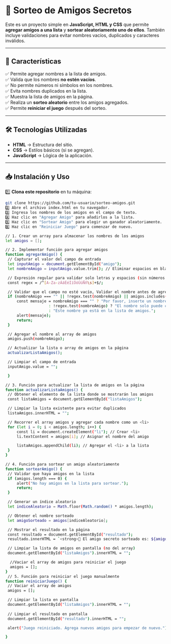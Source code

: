 # 🎉 Sorteo de Amigos Secretos

Este es un proyecto simple en **JavaScript, HTML y CSS** que permite **agregar amigos a una lista** y **sortear aleatoriamente uno de ellos**. También incluye validaciones para evitar nombres vacíos, duplicados y caracteres inválidos.

---

## 🚀 **Características**
✅ Permite agregar nombres a la lista de amigos.  
✅ Valida que los nombres **no estén vacíos**.  
✅ No permite números ni símbolos en los nombres.  
✅ Evita nombres duplicados en la lista.  
✅ Muestra la lista de amigos en la página.  
✅ Realiza un **sorteo aleatorio** entre los amigos agregados.  
✅ Permite **reiniciar el juego** después del sorteo.  

---

## 🛠️ **Tecnologías Utilizadas**
- **HTML** → Estructura del sitio.  
- **CSS** → Estilos básicos (si se agregan).  
- **JavaScript** → Lógica de la aplicación.  

---

## 📥 **Instalación y Uso**
1️⃣ **Clona este repositorio** en tu máquina:
   ```sh
   git clone https://github.com/tu-usuario/sorteo-amigos.git
2️⃣ Abre el archivo index.html en tu navegador.
3️⃣ Ingresa los nombres de los amigos en el campo de texto.
4️⃣ Haz clic en "Agregar Amigo" para añadirlos a la lista.
5️⃣ Haz clic en "Sortear Amigo" para elegir un ganador aleatoriamente.
6️⃣ Haz clic en "Reiniciar Juego" para comenzar de nuevo.

// 1. Crear un array para almacenar los nombres de los amigos
let amigos = [];

// 2. Implementar función para agregar amigos
function agregarAmigo() {
    // Capturar el valor del campo de entrada
    let inputAmigo = document.getElementById("amigo");
    let nombreAmigo = inputAmigo.value.trim(); // Eliminar espacios en blanco

    // Expresión regular para validar solo letras y espacios (sin números ni símbolos)
    const regex = /^[A-Za-zÁáÉéÍíÓóÚúÑñ\s]+$/;

    // Validar que el campo no esté vacío, Validar el nombre antes de agregarlo, validar nombres repetidos o con simbolos
    if (nombreAmigo === "" || !regex.test(nombreAmigo) || amigos.includes(nombreAmigo.toLowerCase())) {
        const mensaje = nombreAmigo === "" ? "Por favor, inserte un nombre." 
                      : !regex.test(nombreAmigo) ? "El nombre solo puede contener letras." 
                      : "Este nombre ya está en la lista de amigos.";
        alert(mensaje);
        return;
    }

    // Agregar el nombre al array de amigos
    amigos.push(nombreAmigo);

    // Actualizar la lista o array de amigos en la página
    actualizarListaAmigos();

    // Limpiar el campo de entrada
    inputAmigo.value = "";

    }

// 3. Función para actualizar la lista de amigos en la página
function actualizarListaAmigos() {
    // Obtener el elemento de la lista donde se mostrarán los amigos
    const listaAmigos = document.getElementById("listaAmigos");

    // Limpiar la lista existente para evitar duplicados
    listaAmigos.innerHTML = "";

    // Recorrer el array amigos y agregar cada nombre como un <li>
    for (let i = 0; i < amigos.length; i++) {
        const li = document.createElement("li"); // Crear <li>
        li.textContent = amigos[i]; // Asignar el nombre del amigo

        listaAmigos.appendChild(li); // Agregar el <li> a la lista
    }
}

// 4. Función para sortear un amigo aleatoriamente
function sortearAmigo() {
    // Validar que haya amigos en la lista
    if (amigos.length === 0) {
        alert("No hay amigos en la lista para sortear.");
        return;
    }

    // Generar un índice aleatorio
    let indiceAleatorio = Math.floor(Math.random() * amigos.length);

    // Obtener el nombre sorteado
    let amigoSorteado = amigos[indiceAleatorio];

    // Mostrar el resultado en la página
    const resultado = document.getElementById("resultado");
    resultado.innerHTML = `<strong>🎉 El amigo secreto sorteado es: ${amigoSorteado}</strong>`;

    // Limpiar la lista de amigos en pantalla (no del array)
    document.getElementById("listaAmigos").innerHTML = "";

     //Vaciar el array de amigos para reiniciar el juego
     amigos = [];
}
    // 5. Función para reiniciar el juego manualmente
function reiniciarJuego() {
    // Vaciar el array de amigos
    amigos = [];

    // Limpiar la lista en pantalla
    document.getElementById("listaAmigos").innerHTML = "";
    
    // Limpiar el resultado en pantalla
    document.getElementById("resultado").innerHTML = "";

    alert("Juego reiniciado. Agrega nuevos amigos para empezar de nuevo.");

}
